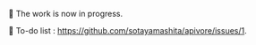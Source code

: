 :construction: The work is now in progress. 

:memo: To-do list : https://github.com/sotayamashita/apivore/issues/1.
